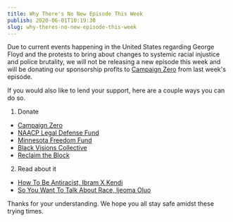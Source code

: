 ```yaml
---
title: Why There's No New Episode This Week
publish: 2020-06-01T10:19:30
slug: why-theres-no-new-episode-this-week
---
```


Due to current events happening in the United States regarding George Floyd and the protests to bring about changes to systemic racial injustice and police brutality, we will not be releasing a new episode this week and will be donating our sponsorship profits to [Campaign Zero](https://www.joincampaignzero.org/) from last week's episode.

If you would also like to lend your support, here are a couple ways you can do so.

1. Donate

- [Campaign Zero](https://www.joincampaignzero.org/)
- [NAACP Legal Defense Fund](https://www.naacpldf.org/)
- [Minnesota Freedom Fund](https://minnesotafreedomfund.org/)
- [Black Visions Collective](https://secure.everyaction.com/4omQDAR0oUiUagTu0EG-Ig2)
- [Reclaim the Block](https://secure.everyaction.com/zae4prEeKESHBy0MKXTIcQ2)

2. Read about it

- [How To Be Antiracist, Ibram X Kendi](https://bookshop.org/books/how-to-be-an-antiracist/9780525509288)
- [So You Want To Talk About Race, Ijeoma Oluo](https://bookshop.org/books/so-you-want-to-talk-about-race/9781580058827)

Thanks for your understanding. We hope you all stay safe amidst these trying times.
